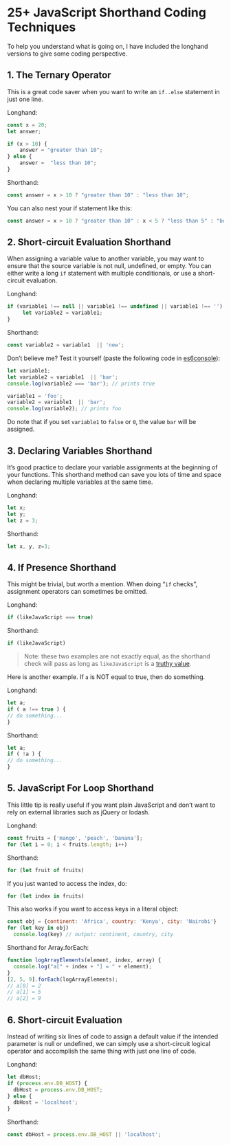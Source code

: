 # 25+ JavaScript Shorthand Coding Techniques
To help you understand what is going on, I have included the longhand versions to give some coding perspective.

## 1. The Ternary Operator

This is a great code saver when you want to write an `if..else` statement in just one line.

Longhand:
```js
const x = 20;
let answer;

if (x > 10) {
    answer = "greater than 10";
} else {
    answer =  "less than 10";
}
```

Shorthand:

```js
const answer = x > 10 ? "greater than 10" : "less than 10";
```

You can also nest your if statement like this:
```js
const answer = x > 10 ? "greater than 10" : x < 5 ? "less than 5" : "between 5 and 10";
```

## 2. Short-circuit Evaluation Shorthand

When assigning a variable value to another variable, you may want to ensure that the source variable is not null, undefined, or empty. You can either write a long `if` statement with multiple conditionals, or use a short-circuit evaluation.

Longhand:
```js
if (variable1 !== null || variable1 !== undefined || variable1 !== '') {
     let variable2 = variable1;
}
```

Shorthand:

```js
const variable2 = variable1  || 'new';
```

Don’t believe me? Test it yourself (paste the following code in [es6console](https://es6console.com/)):
```js
let variable1;
let variable2 = variable1  || 'bar';
console.log(variable2 === 'bar'); // prints true

variable1 = 'foo';
variable2 = variable1  || 'bar';
console.log(variable2); // prints foo
```

Do note that if you set `variable1` to `false` or `0`, the value `bar` will be assigned.

## 3. Declaring Variables Shorthand

It’s good practice to declare your variable assignments at the beginning of your functions. This shorthand method can save you lots of time and space when declaring multiple variables at the same time.

Longhand:
```js
let x;
let y;
let z = 3;
```

Shorthand:

```js
let x, y, z=3;
```

## 4. If Presence Shorthand

This might be trivial, but worth a mention. When doing “`if` checks”, assignment operators can sometimes be omitted.

Longhand:

```js
if (likeJavaScript === true)
```

Shorthand:

```js
if (likeJavaScript)
```

>Note: these two examples are not exactly equal, as the shorthand check will pass as long as `likeJavaScript` is a [truthy value](https://developer.mozilla.org/en-US/docs/Glossary/Truthy).

Here is another example. If `a` is NOT equal to true, then do something.

Longhand:

```js
let a;
if ( a !== true ) {
// do something...
}
```

Shorthand:

```js
let a;
if ( !a ) {
// do something...
}
```

## 5. JavaScript For Loop Shorthand

This little tip is really useful if you want plain JavaScript and don’t want to rely on external libraries such as jQuery or lodash.

Longhand:

```js
const fruits = ['mango', 'peach', 'banana'];
for (let i = 0; i < fruits.length; i++)
```

Shorthand:

```js
for (let fruit of fruits)
```

If you just wanted to access the index, do:

```js
for (let index in fruits)
```

This also works if you want to access keys in a literal object:

```js
const obj = {continent: 'Africa', country: 'Kenya', city: 'Nairobi'}
for (let key in obj)
  console.log(key) // output: continent, country, city
```

Shorthand for Array.forEach:
```js
function logArrayElements(element, index, array) {
  console.log("a[" + index + "] = " + element);
}
[2, 5, 9].forEach(logArrayElements);
// a[0] = 2
// a[1] = 5
// a[2] = 9
```

## 6. Short-circuit Evaluation
Instead of writing six lines of code to assign a default value if the intended parameter is null or undefined, we can simply use a short-circuit logical operator and accomplish the same thing with just one line of code.

Longhand:

```js
let dbHost;
if (process.env.DB_HOST) {
  dbHost = process.env.DB_HOST;
} else {
  dbHost = 'localhost';
}
```

Shorthand:

```js
const dbHost = process.env.DB_HOST || 'localhost';
```
